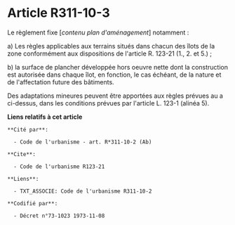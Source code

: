 # Article R311-10-3

Le règlement fixe [*contenu plan d'aménagement*] notamment :

a) Les règles applicables aux terrains situés dans chacun des îlots de la zone conformément aux dispositions de l'article R.
123-21 (1., 2. et 5.) ;

b) la surface de plancher développée hors oeuvre nette dont la construction est autorisée dans chaque îlot, en fonction, le
cas échéant, de la nature et de l'affectation future des bâtiments.

Des adaptations mineures peuvent être apportées aux règles prévues au a ci-dessus, dans les conditions prévues par l'article
L. 123-1 (alinéa 5).

**Liens relatifs à cet article**

	**Cité par**:

	  - Code de l'urbanisme - art. R*311-10-2 (Ab)

	**Cite**:

	  - Code de l'urbanisme R123-21

	**Liens**:

	  - TXT_ASSOCIE: Code de l'urbanisme R311-10-2

	**Codifié par**:

	  - Décret n°73-1023 1973-11-08
